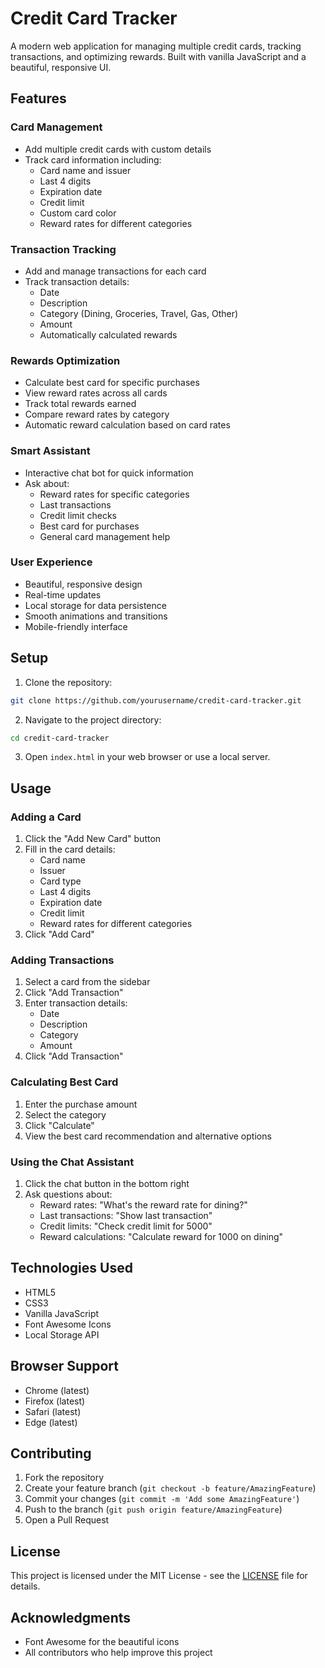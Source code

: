 # Credit Card Tracker

A modern web application for managing multiple credit cards, tracking transactions, and optimizing rewards. Built with vanilla JavaScript and a beautiful, responsive UI.

## Features

### Card Management
- Add multiple credit cards with custom details
- Track card information including:
  - Card name and issuer
  - Last 4 digits
  - Expiration date
  - Credit limit
  - Custom card color
  - Reward rates for different categories

### Transaction Tracking
- Add and manage transactions for each card
- Track transaction details:
  - Date
  - Description
  - Category (Dining, Groceries, Travel, Gas, Other)
  - Amount
  - Automatically calculated rewards

### Rewards Optimization
- Calculate best card for specific purchases
- View reward rates across all cards
- Track total rewards earned
- Compare reward rates by category
- Automatic reward calculation based on card rates

### Smart Assistant
- Interactive chat bot for quick information
- Ask about:
  - Reward rates for specific categories
  - Last transactions
  - Credit limit checks
  - Best card for purchases
  - General card management help

### User Experience
- Beautiful, responsive design
- Real-time updates
- Local storage for data persistence
- Smooth animations and transitions
- Mobile-friendly interface

## Setup

1. Clone the repository:
```bash
git clone https://github.com/yourusername/credit-card-tracker.git
```

2. Navigate to the project directory:
```bash
cd credit-card-tracker
```

3. Open `index.html` in your web browser or use a local server.

## Usage

### Adding a Card
1. Click the "Add New Card" button
2. Fill in the card details:
   - Card name
   - Issuer
   - Card type
   - Last 4 digits
   - Expiration date
   - Credit limit
   - Reward rates for different categories
3. Click "Add Card"

### Adding Transactions
1. Select a card from the sidebar
2. Click "Add Transaction"
3. Enter transaction details:
   - Date
   - Description
   - Category
   - Amount
4. Click "Add Transaction"

### Calculating Best Card
1. Enter the purchase amount
2. Select the category
3. Click "Calculate"
4. View the best card recommendation and alternative options

### Using the Chat Assistant
1. Click the chat button in the bottom right
2. Ask questions about:
   - Reward rates: "What's the reward rate for dining?"
   - Last transactions: "Show last transaction"
   - Credit limits: "Check credit limit for 5000"
   - Reward calculations: "Calculate reward for 1000 on dining"

## Technologies Used

- HTML5
- CSS3
- Vanilla JavaScript
- Font Awesome Icons
- Local Storage API

## Browser Support

- Chrome (latest)
- Firefox (latest)
- Safari (latest)
- Edge (latest)

## Contributing

1. Fork the repository
2. Create your feature branch (`git checkout -b feature/AmazingFeature`)
3. Commit your changes (`git commit -m 'Add some AmazingFeature'`)
4. Push to the branch (`git push origin feature/AmazingFeature`)
5. Open a Pull Request

## License

This project is licensed under the MIT License - see the [LICENSE](LICENSE) file for details.

## Acknowledgments

- Font Awesome for the beautiful icons
- All contributors who help improve this project 